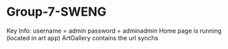# Group-7-SWENG
Key Info:
username = admin
password = adminadmin
Home page is running (located in art app)
ArtGallery contains the url synchs
